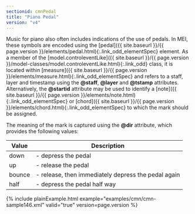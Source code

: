 ```yaml
---
sectionid: cmnPedal
title: "Piano Pedal"
version: "v4"
---
```




Music for piano also often includes indications of the use of pedals. In MEI, these
symbols are encoded using the [pedal]({{ site.baseurl }}/{{ page.version }}/elements/pedal.html){:.link_odd_elementSpec} element. As a member of the
[model.controleventLike]({{ site.baseurl }}/{{ page.version }}/model-classes/model.controleventLike.html){:.link_odd} class, it is located within [measure]({{ site.baseurl }}/{{ page.version }}/elements/measure.html){:.link_odd_elementSpec} and refers to a staff, layer and timestamp using the
**@staff**, **@layer** and **@tstamp** attributes. Alternatively, the
**@startid** attribute may be used to identify a [note]({{ site.baseurl }}/{{ page.version }}/elements/note.html){:.link_odd_elementSpec} or [chord]({{ site.baseurl }}/{{ page.version }}/elements/chord.html){:.link_odd_elementSpec} to which the mark should be assigned.

The meaning of the mark is captured using the **@dir** attribute, which provides
the following values:

<table class="table table-striped table-hover">
   <thead>
      <tr>
         <th>Value</th>
         <th>Description</th>
      </tr>
   </thead>
   <tbody>
      <tr>
         <td>down</td>
         <td> - depress the pedal</td>
      </tr>
      <tr>
         <td>up</td>
         <td> - release the pedal</td>
      </tr>
      <tr>
         <td>bounce</td>
         <td> - release, then immediately depress the pedal again</td>
      </tr>
      <tr>
         <td>half</td>
         <td> - depress the pedal half way</td>
      </tr>
   </tbody>
</table>
{% include plainExample.html example="examples/cmn/cmn-sample146.xml" valid="true" version=page.version %}

